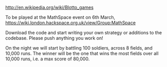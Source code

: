 http://en.wikipedia.org/wiki/Blotto_games

To be played at the MathSpace event on 6th March, https://wiki.london.hackspace.org.uk/view/Group:MathSpace

Download the code and start writing your own strategy or additions to the codebase.
Please push anything you work on!

On the night we will start by battling 100 soldiers, across 8 fields, and 10,000 runs.
The winner will be the one that wins the most fields over all 10,000 runs, i.e. a max score of 80,000.
